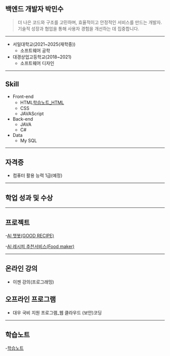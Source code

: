 ## 백엔드 개발자 박민수

> 더 나은 코드와 구조를 고민하며, 효율적이고 안정적인 서비스를 만드는 개발자.
기술적 성장과 협업을 통해 사용자 경험을 개선하는 데 집중합니다.
---

* 서일대학교(2021~2025(재학중))
  * 소프트웨어 공학
* 대경상업고등학교(2018~2021)
  * 소프트웨어 디자인
---

## Skill
* Front-end
  * HTML[학습노트_HTML](./HTML_NOTE.md)
  * CSS
  * JAVAScript
* Back-end
  * JAVA
  * C#
* Data
  * My SQL
 ---
 
 ## 자격증
 * 컴퓨터 활용 능력 1급(예정)
 ---
 
 ## 학업 성과 및 수상
 ---
 
 ## 프로젝트
 -[AI 챗봇(GOOD RECIPE)](./Project01.md)
 
 -[AI 레시피 추천서비스(Food maker)](./Project02.md)
 
 ---
 
 ## 온라인 강의
 * 이젠 강의(프로그래밍)
## 오프라인 프로그램
 * 대우 국비 지원 프로그램_웹 클라우드 (보안)코딩
------------------------------

## 학습노트
-[학습노트](./Study.md)


<!--
**Minsu0118/Minsu0118** is a ✨ _special_ ✨ repository because its `README.md` (this file) appears on your GitHub profile.

Here are some ideas to get you started:

- 🔭 I’m currently working on ...
- 🌱 I’m currently learning ...
- 👯 I’m looking to collaborate on ...
- 🤔 I’m looking for help with ...
- 💬 Ask me about ...
- 📫 How to reach me: ...
- 😄 Pronouns: ...
- ⚡ Fun fact: ...
-->

